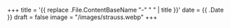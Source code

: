 +++
title = '{{ replace .File.ContentBaseName "-" " " | title }}'
date = {{ .Date }}
draft = false
image = "/images/strauss.webp"
+++
